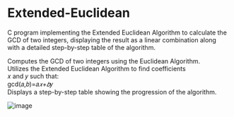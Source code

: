 # Extended-Euclidean
C program implementing the Extended Euclidean Algorithm to calculate the GCD of two integers, displaying the result as a linear combination along with a detailed step-by-step table of the algorithm. <br>

Computes the GCD of two integers using the Euclidean Algorithm. <br>
Utilizes the Extended Euclidean Algorithm to find coefficients <br>
𝑥 and 𝑦 such that: <br>
gcd(𝑎,𝑏)=𝑎*𝑥+𝑏*𝑦 <br>
Displays a step-by-step table showing the progression of the algorithm. <br>

![image](https://github.com/user-attachments/assets/5c8e8a9a-ffcd-4941-9f44-6e26cde3c2d0)
